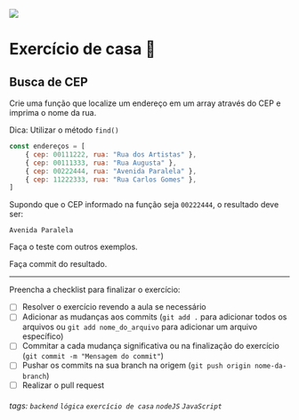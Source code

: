 ![](https://i.imgur.com/xG74tOh.png)

# Exercício de casa 🏡

## Busca de CEP

Crie uma função que localize um endereço em um array através do CEP e imprima o nome da rua.

Dica: Utilizar o método `find()`

```javascript
const endereços = [
    { cep: 00111222, rua: "Rua dos Artistas" },
    { cep: 00111333, rua: "Rua Augusta" },
    { cep: 00222444, rua: "Avenida Paralela" },
    { cep: 11222333, rua: "Rua Carlos Gomes" },
]
```

Supondo que o CEP informado na função seja `00222444`, o resultado deve ser:

```
Avenida Paralela
```

Faça o teste com outros exemplos.

Faça commit do resultado.

---

Preencha a checklist para finalizar o exercício:

-   [ ] Resolver o exercício revendo a aula se necessário
-   [ ] Adicionar as mudanças aos commits (`git add .` para adicionar todos os arquivos ou `git add nome_do_arquivo` para adicionar um arquivo específico)
-   [ ] Commitar a cada mudança significativa ou na finalização do exercício (`git commit -m "Mensagem do commit"`)
-   [ ] Pushar os commits na sua branch na origem (`git push origin nome-da-branch`)
-   [ ] Realizar o pull request

###### tags: `backend` `lógica` `exercício de casa` `nodeJS` `JavaScript`